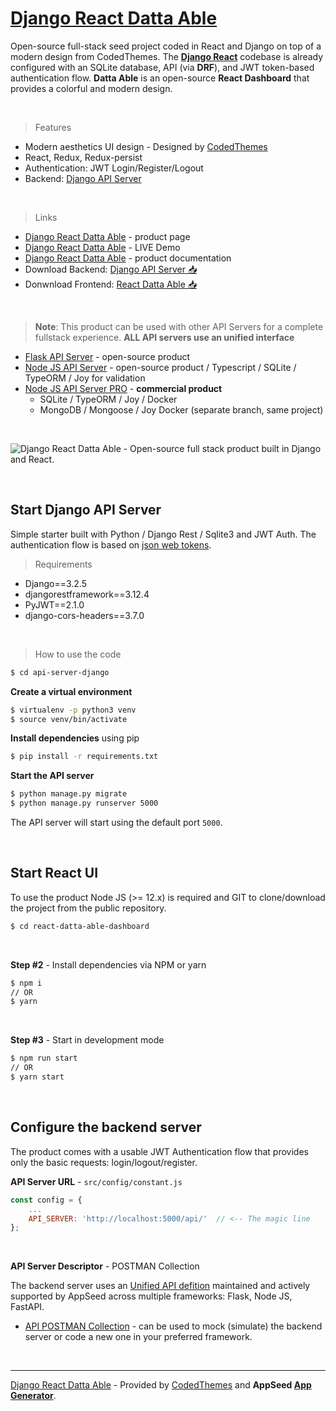 # [Django React Datta Able](https://appseed.us/product/django-react-datta-able)

Open-source full-stack seed project coded in React and Django on top of a modern design from CodedThemes. The **[Django React](https://appseed.us/product/django-react-datta-able)** codebase is already configured with an SQLite database, API (via **DRF**), and JWT token-based authentication flow. **Datta Able** is an open-source **React Dashboard** that provides a colorful and modern design. 

<br />

> Features

- Modern aesthetics UI design - Designed by [CodedThemes](https://bit.ly/37fF9RT)
- React, Redux, Redux-persist
- Authentication: JWT Login/Register/Logout
- Backend: [Django API Server](https://github.com/app-generator/api-server-django) 

<br />

> Links

- [Django React Datta Able](https://appseed.us/product/django-react-datta-able) - product page
- [Django React Datta Able](https://django-react-datta-able.appseed-srv1.com/) - LIVE Demo
- [Django React Datta Able](https://docs.appseed.us/products/react/django-datta-able) - product documentation
- Download Backend: [Django API Server 📥](https://github.com/app-generator/api-server-django/archive/refs/heads/main.zip)
- Donwnload Frontend: [React Datta Able 📥](https://github.com/app-generator/react-node-js-datta-able/archive/refs/heads/main.zip)  

<br >

> **Note**: This product can be used with other API Servers for a complete fullstack experience. **ALL API servers use an unified interface**

- [Flask API Server](https://github.com/app-generator/api-server-flask) - open-source product
- [Node JS API Server](https://github.com/app-generator/api-server-nodejs) - open-source product / Typescript / SQLite / TypeORM / Joy for validation
- [Node JS API Server PRO](https://github.com/app-generator/api-server-nodejs-pro) - **commercial product**
    - SQLite / TypeORM / Joy / Docker
    - MongoDB / Mongoose / Joy Docker (separate branch, same project)

<br />

![Django React Datta Able - Open-source full stack product built in Django and React.](https://user-images.githubusercontent.com/51070104/127129620-bae3b6b3-eb4f-4ad7-a694-5a3c1d6e37cb.png)

<br />

## Start Django API Server

Simple starter built with Python / Django Rest / Sqlite3 and JWT Auth. The authentication flow is based on [json web tokens](https://jwt.io).

> Requirements

- Django==3.2.5
- djangorestframework==3.12.4
- PyJWT==2.1.0
- django-cors-headers==3.7.0 

<br />

> How to use the code

```bash
$ cd api-server-django
```

**Create a virtual environment**

```bash
$ virtualenv -p python3 venv
$ source venv/bin/activate
```

**Install dependencies** using pip

```bash
$ pip install -r requirements.txt
```

**Start the API server** 

```bash
$ python manage.py migrate
$ python manage.py runserver 5000
```

The API server will start using the default port `5000`. 

<br />

## Start React UI 

To use the product Node JS (>= 12.x) is required and GIT to clone/download the project from the public repository.


```bash
$ cd react-datta-able-dashboard
```

<br >

**Step #2** - Install dependencies via NPM or yarn

```bash
$ npm i
// OR
$ yarn
```

<br />

**Step #3** - Start in development mode

```bash
$ npm run start 
// OR
$ yarn start
```

<br />

## Configure the backend server

The product comes with a usable JWT Authentication flow that provides only the basic requests: login/logout/register. 

**API Server URL** - `src/config/constant.js` 

```javascript
const config = {
    ...
    API_SERVER: 'http://localhost:5000/api/'  // <-- The magic line
};
```

<br />

**API Server Descriptor** - POSTMAN Collection

The backend server uses an [Unified API defition](https://docs.appseed.us/boilerplate-code/api-server/api-unified-definition) maintained and actively supported by AppSeed across multiple frameworks: Flask, Node JS, FastAPI.

- [API POSTMAN Collection](https://github.com/app-generator/api-unified-definition/blob/main/api.postman_collection.json) - can be used to mock (simulate) the backend server or code a new one in your preferred framework. 

<br />

---
[Django React Datta Able](https://appseed.us/product/django-react-datta-able) - Provided by [CodedThemes](https://codedthemes.com/) and **AppSeed [App Generator](https://appseed.us/app-generator)**.
